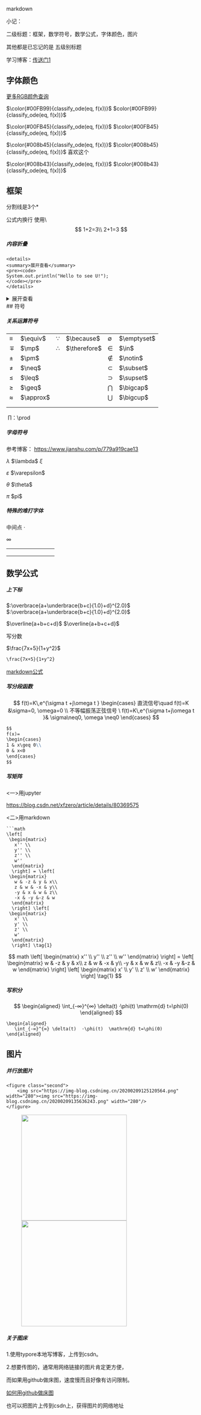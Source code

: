 ﻿markdown

小记：

二级标题：框架，数学符号，数学公式，字体颜色，图片

其他都是已忘记的是 五级别标题

学习博客：[传送门1](https://www.cnblogs.com/huiyang865/p/5793517.html)

## 字体颜色   

[更多RGB颜色查询](https://tool.oschina.net/commons?type=3)

$\color{#00FB99}{classify_ode(eq, f(x))}$ 		\$color{#00FB99}{classify_ode(eq, f(x))}$  

$\color{#00FB45}{classify_ode(eq, f(x))}$ 		\$\color{#00FB45}{classify_ode(eq, f(x))}$ 

$\color{#008b45}{classify_ode(eq, f(x))}$ 		\$\color{#008b45}{classify_ode(eq, f(x))}$ 		喜欢这个

$\color{#008b43}{classify_ode(eq, f(x))}$ 		\$\color{#008b43}{classify_ode(eq, f(x))}$ 		

## 框架

分割线是3个*

公式内换行  使用\\\
$$
1+2=3\\ 2+1=3
$$
##### 内容折叠

```
<details>
<summary>展开查看</summary>
<pre><code>
System.out.println("Hello to see U!");
</code></pre>
</details>

```

<details>
<summary>展开查看</summary>
<pre><code>
System.out.println("Hello to see U!");
</code></pre>
</details>
## 符号

##### 关系运算符号

|           |            |              |               |             |              |
| --------- | ---------- | ------------ | ------------- | ----------- | ------------ |
| $\equiv$  | \$\equiv$  | $\because$   | \$\because$   | $\emptyset$ | \$\emptyset$ |
| $\mp$     | \$\mp$     | $\therefore$ | \$\therefore$ | $\in$       | \$\in$       |
| $\pm$     | \$\pm$     |              |               | $\notin$    | \$\notin$    |
| $\neq$    | \$\neq$    |              |               | $\subset$   | \$\subset$   |
| $\leq$    | \$\leq$    |              |               | $\supset$   | \$\supset$   |
| $\geq$    | \$\geq$    |              |               | $\bigcap$   | \$\bigcap$   |
| $\approx$ | \$\approx$ |              |               | $\bigcup$   | \$\bigcup$   |
|           |            |              |               |             |              |
|           |            |              |               |             |              |

​				∏：\prod   



##### 字母符号

参考博客： https://www.jianshu.com/p/779a919cae13

$\lambda$ 	\$\lambda$						$\xi$ 	

$\varepsilon$ 	 \$\varepsilon$

$\theta$	  \$\theta$

$\pi$	 \$pi$

##### 特殊的难打字体

中间点  ·

∞

|      |      |      |      |      |      |      |      |
| ---- | ---- | ---- | ---- | ---- | ---- | ---- | ---- |
|      |      |      |      |      |      |      |      |
|      |      |      |      |      |      |      |      |
|      |      |      |      |      |      |      |      |



## 数学公式

##### 上下标

$:\overbrace{a+\underbrace{b+c}{1.0}+d}^{2.0}$	  \$:\overbrace{a+\underbrace{b+c}{1.0}+d}^{2.0}$

$\overline{a+b+c+d}$ 			\$\overline{a+b+c+d}$

写分数

 $\frac{7x+5}{1+y^2}$

```markdown
\frac{7x+5}{1+y^2}
```

[markdown公式](http://www.pianshen.com/article/4253332892/)

##### 写分段函数

$$
f(t)=K\,e^{\sigma t +j\omega t } \begin{cases}
直流信号\quad f(t)=K &\sigma=0, \omega=0   \\
不等幅振荡正弦信号 \  f(t)=K\,e^{\sigma t+j\omega t }& \sigma\neq0, \omega \neq0 
\end{cases}
$$

```markdown
$$
f(x)=
\begin{cases}
1 & x\geq 0\\
0 & x<0
\end{cases}
$$

```

##### 写矩阵

<一>用jupyter

 https://blog.csdn.net/xfzero/article/details/80369575

<二>用markdown

```
​```math
\left[
 \begin{matrix}
   x'' \\
   y'' \\
   z'' \\
   w''
  \end{matrix}
  \right] = \left[
 \begin{matrix}
   w & -z & y & x\\
   z & w & -x & y\\
   -y & x & w & z\\
   -x & -y &-z & w
  \end{matrix}
  \right] \left[
 \begin{matrix}
   x' \\
   y' \\
   z' \\
   w'
  \end{matrix}
  \right] \tag{1}
```


$$
math
\left[
 \begin{matrix}
   x'' \\
   y'' \\
   z'' \\
   w''
  \end{matrix}
  \right] = \left[
 \begin{matrix}
   w & -z & y & x\\
   z & w & -x & y\\
   -y & x & w & z\\
   -x & -y &-z & w
  \end{matrix}
  \right] \left[
 \begin{matrix}
   x' \\
   y' \\
   z' \\
   w'
  \end{matrix}
  \right] \tag{1}
$$

##### 写积分

$$
\begin{aligned}
   \int_{-∞}^{∞} \delta(t)  ·\phi(t)  \mathrm{d} t=\phi(0)
\end{aligned}
$$

```
\begin{aligned}
   \int_{-∞}^{∞} \delta(t)  ·\phi(t)  \mathrm{d} t=\phi(0)
\end{aligned}
```



## 图片

##### 并行放图片

```
<figure class="second">
    <img src="https://img-blog.csdnimg.cn/20200209125120564.png" width="280"><img src="https://img-blog.csdnimg.cn/20200209135636243.png" width="280"/>
</figure>
```

<figure class="second">
    <img src="https://img-blog.csdnimg.cn/20200209125120564.png" width="280"><img src="https://img-blog.csdnimg.cn/20200209135636243.png" width="280"/>
</figure>


##### 关于图床

1.使用typore本地写博客，上传到csdn。

2.想要传图的，通常用网络链接的图片肯定更方便，

而如果用github做床图，速度慢而且好像有访问限制。

[如何用github做床图](https://blog.csdn.net/cnds123321/article/details/85268444#commentBox)

也可以把图片上传到csdn上，获得图片的网络地址



